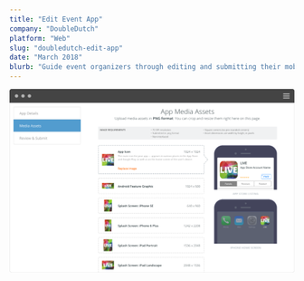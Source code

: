 ```yaml
---
title: "Edit Event App"
company: "DoubleDutch"
platform: "Web"
slug: "doubledutch-edit-app"
date: "March 2018"
blurb: "Guide event organizers through editing and submitting their mobile event app"
---
```


<div class='sampleImage'>
  <img src='sample.png' alt='DoubleDutch Edit App' />
</div>
